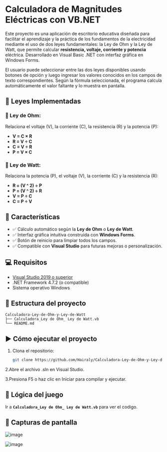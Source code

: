 # Calculadora de Magnitudes Eléctricas con VB.NET
Este proyecto es una aplicación de escritorio educativa diseñada para facilitar el aprendizaje y la práctica de los fundamentos de la electricidad mediante el uso de dos leyes fundamentales: la Ley de Ohm y la Ley de Watt, que permite calcular **resistencia, voltaje, corriente y potencia** eléctrica. Desarrollado en Visual Basic .NET con interfaz gráfica en Windows Forms.

El usuario puede seleccionar entre las dos leyes disponibles usando botones de opción y luego ingresar los valores conocidos en los campos de texto correspondientes. Según la fórmula seleccionada, el programa calcula automáticamente el valor faltante y lo muestra en pantalla.


## 📐 Leyes Implementadas

### 🔹 Ley de Ohm:
Relaciona el voltaje (V), la corriente (C), la resistencia (R) y la potencia (P):

- **V = C × R**
- **R = V ÷ C**
- **C = V ÷ R**
- **P = V × C**
  
### 🔹 Ley de Watt:
Relaciona la potencia (P), el voltaje (V), la corriente (C) y la resistencia (R):
- **R = (V ^ 2) ÷ P**
- **P = (V ^ 2) ÷ R**
- **V = P ÷ C**
- **C = P ÷ V**

## 🧩 Características
- ✅ Cálculo automático según la **Ley de Ohm** o **Ley de Watt**.
- ✅ Interfaz gráfica intuitiva construida con **Windows Forms**.
- ✅ Botón de reinicio para limpiar todos los campos.
- ✅ Compatible con **Visual Studio** para futuras mejoras o personalización.



## 💻 Requisitos
- [Visual Studio 2019 o superior](https://visualstudio.microsoft.com/)
- .NET Framework 4.7.2 (o compatible)
- Sistema operativo Windows



## 📁 Estructura del proyecto
```
Calculadora-Ley-de-Ohm-y-Ley-de-Watt
├── Calculadora_Ley de Ohm_ Ley de Watt.vb
└── README.md
```



## ▶️ Cómo ejecutar el proyecto
1. Clona el repositorio:
   ```bash
   git clone https://github.com/Hairaly/Calculadora-Ley-de-Ohm-y-Ley-de-Watt.git
2.Abre el archivo .sln en Visual Studio.

3.Presiona F5 o haz clic en Iniciar para compilar y ejecutar.



## 🧠 Lógica del juego
Ir a **`Calculadora_Ley de Ohm_ Ley de Watt.vb`** para ver el codigo.



## 📸 Capturas de pantalla 
![image](https://github.com/user-attachments/assets/daf97792-c64e-4b1b-a27b-d7334aa2d709)

![image](https://github.com/user-attachments/assets/edff6de9-5d80-44ac-a88c-a5275f40c967)
